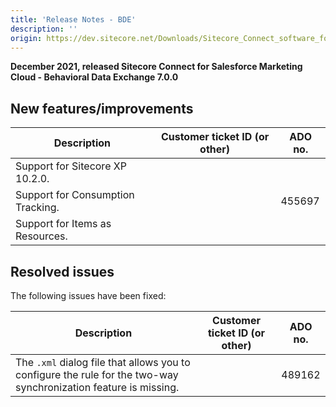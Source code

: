 ```yaml
---
title: 'Release Notes - BDE'
description: ''
origin: https://dev.sitecore.net/Downloads/Sitecore_Connect_software_for_Salesforce_Marketing_Cloud/1x/Sitecore_Connect_software_for_Salesforce_Marketing_Cloud_70/Release_Notes__BDE
---
```


**December 2021, released Sitecore Connect for Salesforce Marketing Cloud - Behavioral Data Exchange 7.0.0**

## New features/improvements

| Description                       | Customer ticket ID (or other) | ADO no. |
| --------------------------------- | ----------------------------- | ------- |
| Support for Sitecore XP 10.2.0.   |                               |         |
| Support for Consumption Tracking. |                               | 455697  |
| Support for Items as Resources.   |                               |         |

## Resolved issues

The following issues have been fixed:

| Description                                                                                                      | Customer ticket ID (or other) | ADO no. |
| ---------------------------------------------------------------------------------------------------------------- | ----------------------------- | ------- |
| The `.xml` dialog file that allows you to configure the rule for the two-way synchronization feature is missing. |                               | 489162  |

